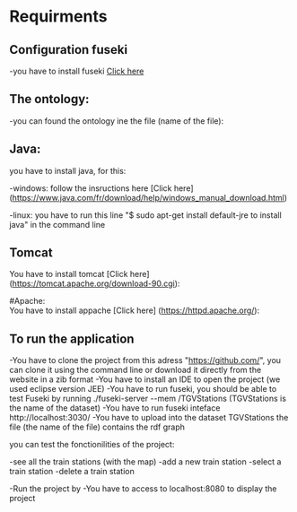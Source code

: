 # Requirments

## Configuration fuseki 

-you have to install fuseki [Click here](https://jena.apache.org/download/index.cgi)


## The ontology:

-you can found the ontology ine the file (name of the file):

## Java:
you have to install java, for this:

-windows:
follow the insructions here [Click here] (https://www.java.com/fr/download/help/windows_manual_download.html)

-linux:
you have to run this line  "$ sudo apt-get install default-jre to install java" in the command line 


## Tomcat
You have to install tomcat [Click here] (https://tomcat.apache.org/download-90.cgi):

#Apache:  
You have to install appache [Click here] (https://httpd.apache.org/):



## To run the application
-You have to clone the project from this adress "https://github.com/", you can clone it using the command line or download it directly from the website in a zib format
-You have to install an IDE to open the project (we used eclipse version JEE) 
-You have to run fuseki, you should be able to test Fuseki by running ./fuseki-server --mem /TGVStations (TGVStations is the name of the dataset)
-You have to run fuseki inteface  http://localhost:3030/
-You have to upload into the dataset TGVStations the file (the name of the file) contains the rdf graph 


you can test the fonctionilities of the project:

-see all the train stations (with the map)
-add a new train station
-select a train station
-delete a train station






-Run the project by 
-You have to access to localhost:8080 to display the project




